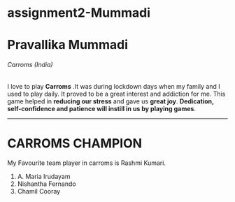 # assignment2-Mummadi

# Pravallika Mummadi

###### Carroms (India)

I love to play **Carroms** .It was during lockdown days when my family and I used to play daily. It proved to be a great interest and addiction for me. This game helped in **reducing our stress** and gave us **great joy**. **Dedication, self-confidence and patience will instill in us by playing games**.


***********************
# CARROMS CHAMPION
My Favourite team player in carroms is Rashmi Kumari.
1. A. Maria Irudayam
2. Nishantha Fernando
3. Chamil Cooray
